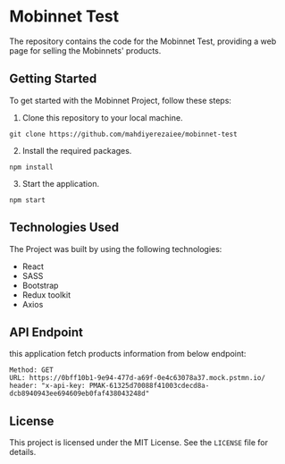 # Mobinnet Test

The repository contains the code for the Mobinnet Test, providing a web page for selling the Mobinnets' products.

## Getting Started

To get started with the Mobinnet Project, follow these steps:

1. Clone this repository to your local machine.
```
git clone https://github.com/mahdiyerezaiee/mobinnet-test
```
2. Install the required packages.
```
npm install
```
3. Start the application.
```
npm start
```

## Technologies Used

The Project was built by using the following technologies:

- React
- SASS
- Bootstrap
- Redux toolkit
- Axios

## API Endpoint
this application fetch products information from below endpoint:
```
Method: GET
URL: https://0bff10b1-9e94-477d-a69f-0e4c63078a37.mock.pstmn.io/
header: "x-api-key: PMAK-61325d70088f41003cdecd8a-dcb8940943ee694609eb0faf438043248d"
```

## License

This project is licensed under the MIT License. See the `LICENSE` file for details.